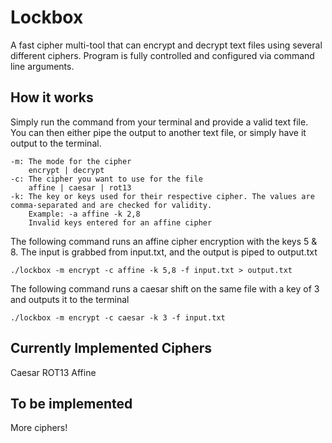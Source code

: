 # Lockbox
A fast cipher multi-tool that can encrypt and decrypt text files using several
different ciphers.
Program is fully controlled and configured via command line arguments.

## How it works
Simply run the command from your terminal and provide a valid text file. You can then either pipe the output to another text file,
or simply have it output to the terminal.
```
-m: The mode for the cipher
    encrypt | decrypt
-c: The cipher you want to use for the file
    affine | caesar | rot13
-k: The key or keys used for their respective cipher. The values are comma-separated and are checked for validity.
    Example: -a affine -k 2,8
    Invalid keys entered for an affine cipher
```

The following command runs an affine cipher encryption with the keys 5 & 8. The input is grabbed from input.txt, and the output is 
piped to output.txt

```
./lockbox -m encrypt -c affine -k 5,8 -f input.txt > output.txt
```

The following command runs a caesar shift on the same file with a key of 3 and outputs it to the terminal
```
./lockbox -m encrypt -c caesar -k 3 -f input.txt
```

## Currently Implemented Ciphers
Caesar
ROT13
Affine

## To be implemented
More ciphers!


